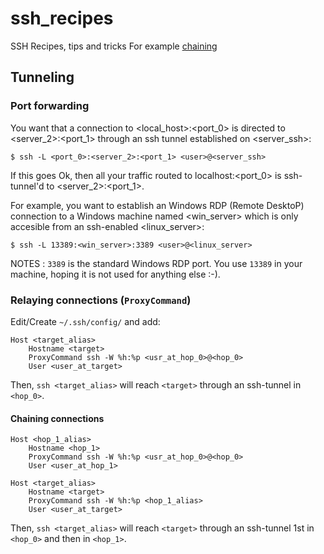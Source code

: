 # ssh_recipes
SSH Recipes, tips and tricks
For example [chaining](#Chaining)
## Tunneling

### Port forwarding
You want that a connection to <local_host>:<port_0> is directed to <server_2>:<port_1> through an ssh tunnel established on <server_ssh>:

    $ ssh -L <port_0>:<server_2>:<port_1> <user>@<server_ssh>

If this goes Ok, then all your traffic routed to localhost:<port_0> is ssh-tunnel'd to <server_2>:<port_1>.

For example, you want to establish an Windows RDP (Remote DesktoP) connection to a Windows machine named <win_server> which is only accesible from an ssh-enabled <linux_server>:

    $ ssh -L 13389:<win_server>:3389 <user>@<linux_server>
    
NOTES : `3389` is the standard Windows RDP port. You use `13389` in your machine, hoping it is not used for anything else :-).

### Relaying connections (`ProxyCommand`)

Edit/Create `~/.ssh/config/` and add:

```
Host <target_alias>
    Hostname <target>
    ProxyCommand ssh -W %h:%p <usr_at_hop_0>@<hop_0>
    User <user_at_target>
```

Then, `ssh <target_alias>` will reach `<target>` through an ssh-tunnel in `<hop_0>`.

#### Chaining connections

```
Host <hop_1_alias>
    Hostname <hop_1>
    ProxyCommand ssh -W %h:%p <usr_at_hop_0>@<hop_0>
    User <user_at_hop_1>
    
Host <target_alias>
    Hostname <target>
    ProxyCommand ssh -W %h:%p <hop_1_alias>
    User <user_at_target>
```

Then, `ssh <target_alias>` will reach `<target>` through an ssh-tunnel 1st in `<hop_0>` and then in `<hop_1>`.

